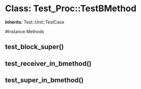 # Class: Test_Proc::TestBMethod
**Inherits:** Test::Unit::TestCase
    




#Instance Methods
## test_block_super() [](#method-i-test_block_super)

## test_receiver_in_bmethod() [](#method-i-test_receiver_in_bmethod)

## test_super_in_bmethod() [](#method-i-test_super_in_bmethod)

